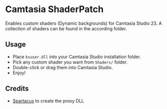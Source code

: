 # Camtasia ShaderPatch

Enables custom shaders (Dynamic backgrounds) for Camtasia Studio 23.
A collection of shaders can be found in the according folder.

## Usage

- Place `ksuser.dll` into your Camtasia Studio installation folder.
- Pick any custom shader you want from `Shaders/` folder.
- Double-click or drag them into Camtasia Studio.
- Enjoy!

## Credits

- [Spartacus](https://github.com/sadreck/Spartacus) to create the proxy DLL
